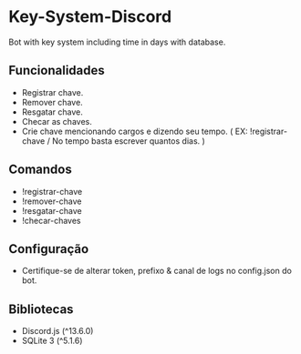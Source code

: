 # Key-System-Discord
Bot with key system including time in days with database.

## Funcionalidades
* Registrar chave.
* Remover chave.
* Resgatar chave.
* Checar as chaves.
* Crie chave mencionando cargos e dizendo seu tempo. ( EX: !registrar-chave <cargo> <tempo em dias> / No tempo basta escrever quantos dias. )

## Comandos
* !registrar-chave <Cargo> <Tempo em dias>
* !remover-chave <Chave>
* !resgatar-chave <Chave>
* !checar-chaves

## Configuração
* Certifique-se de alterar token, prefixo & canal de logs no config.json do bot.

## Bibliotecas
* Discord.js (^13.6.0)
* SQLite 3 (^5.1.6)
